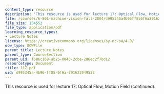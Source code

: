 ```yaml
---
content_type: resource
description: 'This resource is used for lecture 17: Optical Flow, Motion Field (continued).'
file: /courses/6-801-machine-vision-fall-2004/d995345a4b96ff856f6a291623949532_l17.pdf
file_size: 154552
file_type: application/pdf
learning_resource_types:
- Lecture Notes
license: https://creativecommons.org/licenses/by-nc-sa/4.0/
ocw_type: OCWFile
parent_title: Lecture Notes
parent_type: CourseSection
parent_uid: f586c168-ab25-0043-2cbe-286ec2f7bd12
resourcetype: Document
title: l17.pdf
uid: d995345a-4b96-ff85-6f6a-291623949532
---
```

This resource is used for lecture 17: Optical Flow, Motion Field (continued).